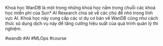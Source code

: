 Khoá học WanDB là một trong những khoá học nằm trong chuỗi các khoá học miễn phí của Sun* AI Research chia sẻ về các chủ đề nhỏ trong lĩnh vực AI. Khoá học này cung cấp các ví dụ cơ bản về WanDB cũng như cách thức sử dụng dịch vụ này để tăng cường hiệu suất của quá trình quản lý thí nghiệm.

#wandb #AI #MLOps #course